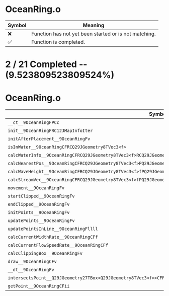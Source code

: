 # OceanRing.o
| Symbol | Meaning 
| ------------- | ------------- 
| :x: | Function has not yet been started or is not matching. 
| :white_check_mark: | Function is completed. 


# 2 / 21 Completed -- (9.523809523809524%)
# OceanRing.o
| Symbol | Decompiled? |
| ------------- | ------------- |
| `__ct__9OceanRingFPCc` | :x: |
| `init__9OceanRingFRC12JMapInfoIter` | :x: |
| `initAfterPlacement__9OceanRingFv` | :white_check_mark: |
| `isInWater__9OceanRingCFRCQ29JGeometry8TVec3<f>` | :white_check_mark: |
| `calcWaterInfo__9OceanRingCFRCQ29JGeometry8TVec3<f>RCQ29JGeometry8TVec3<f>P9WaterInfo` | :x: |
| `calcNearestPos__9OceanRingCFRCQ29JGeometry8TVec3<f>PQ29JGeometry8TVec3<f>PQ29JGeometry8TVec3<f>PQ29JGeometry8TVec3<f>` | :x: |
| `calcWaveHeight__9OceanRingCFRCQ29JGeometry8TVec3<f>fPQ29JGeometry8TVec3<f>` | :x: |
| `calcStreamVec__9OceanRingCFRCQ29JGeometry8TVec3<f>fPQ29JGeometry8TVec3<f>` | :x: |
| `movement__9OceanRingFv` | :x: |
| `startClipped__9OceanRingFv` | :x: |
| `endClipped__9OceanRingFv` | :x: |
| `initPoints__9OceanRingFv` | :x: |
| `updatePoints__9OceanRingFv` | :x: |
| `updatePointsInLine__9OceanRingFllll` | :x: |
| `calcCurrentWidthRate__9OceanRingCFf` | :x: |
| `calcCurrentFlowSpeedRate__9OceanRingCFf` | :x: |
| `calcClippingBox__9OceanRingFv` | :x: |
| `draw__9OceanRingCFv` | :x: |
| `__dt__9OceanRingFv` | :x: |
| `intersectsPoint__Q29JGeometry27TBox<Q29JGeometry8TVec3<f>>CFRCQ29JGeometry8TVec3<f>` | :x: |
| `getPoint__9OceanRingCFii` | :x: |
